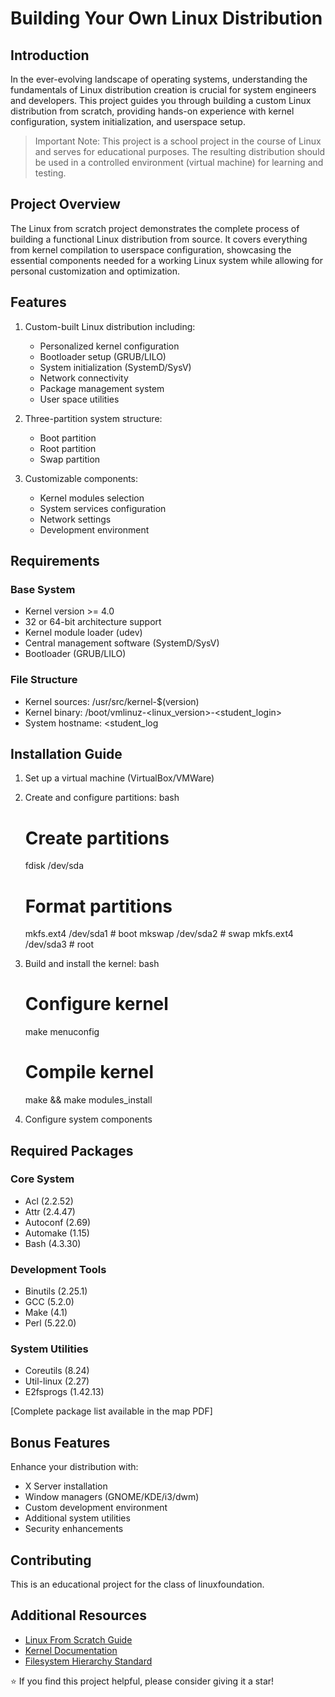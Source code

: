 

# Building Your Own Linux Distribution

## Introduction
In the ever-evolving landscape of operating systems, understanding the fundamentals of Linux distribution creation is crucial for system engineers and developers. This project guides you through building a custom Linux distribution from scratch, providing hands-on experience with kernel configuration, system initialization, and userspace setup.

> Important Note: This project is a school project in the course of Linux and serves for educational purposes. The resulting distribution should be used in a controlled environment (virtual machine) for learning and testing.

## Project Overview
The Linux from scratch project demonstrates the complete process of building a functional Linux distribution from source. It covers everything from kernel compilation to userspace configuration, showcasing the essential components needed for a working Linux system while allowing for personal customization and optimization.

## Features
1. Custom-built Linux distribution including:
   - Personalized kernel configuration
   - Bootloader setup (GRUB/LILO)
   - System initialization (SystemD/SysV)
   - Network connectivity
   - Package management system
   - User space utilities

2. Three-partition system structure:
   - Boot partition
   - Root partition
   - Swap partition

3. Customizable components:
   - Kernel modules selection
   - System services configuration
   - Network settings
   - Development environment

## Requirements
### Base System
- Kernel version >= 4.0
- 32 or 64-bit architecture support
- Kernel module loader (udev)
- Central management software (SystemD/SysV)
- Bootloader (GRUB/LILO)

### File Structure
- Kernel sources: /usr/src/kernel-$(version)
- Kernel binary: /boot/vmlinuz-<linux_version>-<student_login>
- System hostname: <student_log

## Installation Guide
1. Set up a virtual machine (VirtualBox/VMWare)
2. Create and configure partitions:
   	bash
   # Create partitions
   fdisk /dev/sda
   
   # Format partitions
   mkfs.ext4 /dev/sda1  # boot
   mkswap /dev/sda2     # swap
   mkfs.ext4 /dev/sda3  # root
   

3. Build and install the kernel:
   	bash
   # Configure kernel
   make menuconfig
   
   # Compile kernel
   make && make modules_install
   

4. Configure system components

## Required Packages
### Core System
- Acl (2.2.52)
- Attr (2.4.47)
- Autoconf (2.69)
- Automake (1.15)
- Bash (4.3.30)

### Development Tools
- Binutils (2.25.1)
- GCC (5.2.0)
- Make (4.1)
- Perl (5.22.0)

### System Utilities
- Coreutils (8.24)
- Util-linux (2.27)
- E2fsprogs (1.42.13)

[Complete package list available in the map PDF]

## Bonus Features
Enhance your distribution with:
- X Server installation
- Window managers (GNOME/KDE/i3/dwm)
- Custom development environment
- Additional system utilities
- Security enhancements

## Contributing

This is an educational project for the class of linuxfoundation. 

## Additional Resources
- [Linux From Scratch Guide](https://www.linuxfromscratch.org/)
- [Kernel Documentation](https://www.kernel.org/doc/)
- [Filesystem Hierarchy Standard](https://refspecs.linuxfoundation.org/FHS_3.0/fhs/index.html)

⭐ If you find this project helpful, please consider giving it a star!
